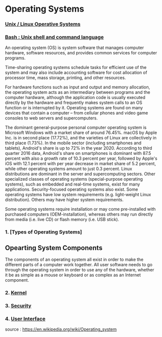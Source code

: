 # Operating Systems


### [Unix / Linux Operative Systems]()

### [Bash : Unix shell and command language](https://github.com/CatalaniCD/computer_science/tree/main/6.%20operating_systems/bash)

An operating system (OS) is system software that manages computer hardware, software resources, and provides common services for computer programs.

Time-sharing operating systems schedule tasks for efficient use of the system and may also include accounting software for cost allocation of processor time, mass storage, printing, and other resources.

For hardware functions such as input and output and memory allocation, the operating system acts as an intermediary between programs and the computer hardware, although the application code is usually executed directly by the hardware and frequently makes system calls to an OS function or is interrupted by it. Operating systems are found on many devices that contain a computer – from cellular phones and video game consoles to web servers and supercomputers.

The dominant general-purpose personal computer operating system is Microsoft Windows with a market share of around 76.45%. macOS by Apple Inc. is in second place (17.72%), and the varieties of Linux are collectively in third place (1.73%). In the mobile sector (including smartphones and tablets), Android's share is up to 72% in the year 2020. According to third quarter 2016 data, Android's share on smartphones is dominant with 87.5 percent with also a growth rate of 10.3 percent per year, followed by Apple's iOS with 12.1 percent with per year decrease in market share of 5.2 percent, while other operating systems amount to just 0.3 percent. Linux distributions are dominant in the server and supercomputing sectors. Other specialized classes of operating systems (special-purpose operating systems), such as embedded and real-time systems, exist for many applications. Security-focused operating systems also exist. Some operating systems have low system requirements (e.g. light-weight Linux distribution). Others may have higher system requirements.

Some operating systems require installation or may come pre-installed with purchased computers (OEM-installation), whereas others may run directly from media (i.e. live CD) or flash memory (i.e. USB stick). 


### 1. [Types of Operating Systems]

## Opearting System Components

The components of an operating system all exist in order to make the different parts of a computer work together. All user software needs to go through the operating system in order to use any of the hardware, whether it be as simple as a mouse or keyboard or as complex as an Internet component.

### 2. [Kernel]()

### 3. [Security]()

### 4. [User Interface]()
      
source : https://en.wikipedia.org/wiki/Operating_system
